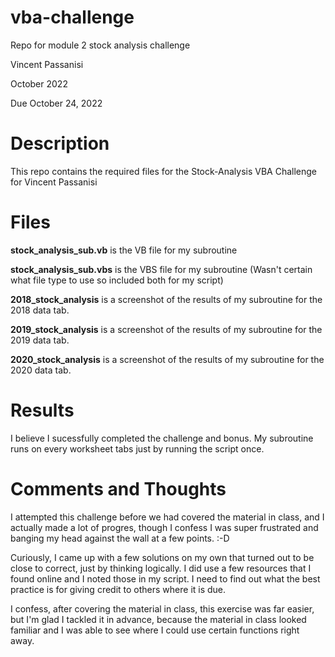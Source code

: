 # vba-challenge

Repo for module 2 stock analysis challenge

Vincent Passanisi

October 2022

Due October 24, 2022

# Description

This repo contains the required files for the Stock-Analysis VBA Challenge for Vincent Passanisi

# Files

**stock_analysis_sub.vb** is the VB file for my subroutine

**stock_analysis_sub.vbs** is the VBS file for my subroutine (Wasn't certain what file type to use so included both for my script)

**2018_stock_analysis** is a screenshot of the results of my subroutine for the 2018 data tab.

**2019_stock_analysis** is a screenshot of the results of my subroutine for the 2019 data tab.

**2020_stock_analysis** is a screenshot of the results of my subroutine for the 2020 data tab.

# Results

I believe I sucessfully completed the challenge and bonus. My subroutine runs on every worksheet tabs just by running the script once.

# Comments and Thoughts

I attempted this challenge before we had covered the material in class, and I actually made a lot of progres, though I confess I was super frustrated and banging my head against the wall at a few points. :-D

Curiously, I came up with a few solutions on my own that turned out to be close to correct, just by thinking logically. I did use a few resources that I found online and I noted those in my script. I need to find out what the best practice is for giving credit to others where it is due.

I confess, after covering the material in class, this exercise was far easier, but I'm glad I tackled it in advance, because the material in class looked familiar and I was able to see where I could use certain functions right away.
